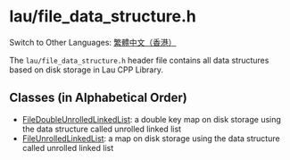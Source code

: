 # lau/file_data_structure.h

Switch to Other Languages: [繁體中文（香港）](file_data_structure_zh.md)

The `lau/file_data_structure.h` header file contains all data structures based 
on disk storage in Lau CPP Library.

## Classes (in Alphabetical Order)
- [FileDoubleUnrolledLinkedList](file_double_unrolled_linked_list_en.md):
  a double key map on disk storage using the data structure called unrolled
  linked list
- [FileUnrolledLinkedList](file_unrolled_linked_list_en.md):
  a map on disk storage using the data structure called unrolled linked list
